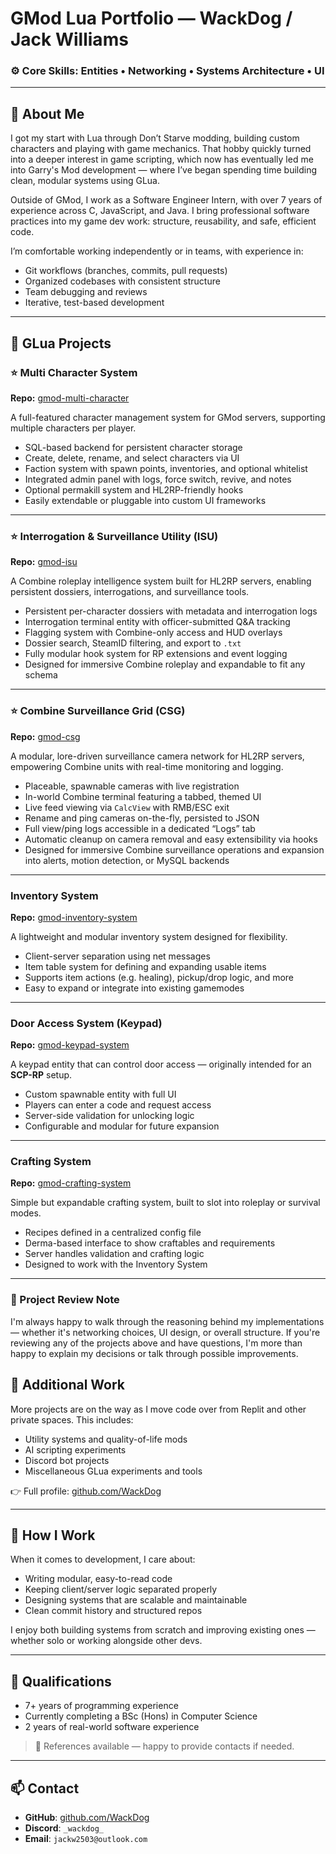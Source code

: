 # GMod Lua Portfolio — WackDog / Jack Williams

### ⚙️ Core Skills: Entities • Networking • Systems Architecture • UI

---

## 👋 About Me

I got my start with Lua through Don’t Starve modding, building custom characters and playing with game mechanics. That hobby quickly turned into a deeper interest in game scripting, which now has eventually led me into Garry's Mod development — where I’ve began spending time building clean, modular systems using GLua.

Outside of GMod, I work as a Software Engineer Intern, with over 7 years of experience across C, JavaScript, and Java. I bring professional software practices into my game dev work: structure, reusability, and safe, efficient code.

I’m comfortable working independently or in teams, with experience in:

- Git workflows (branches, commits, pull requests)
- Organized codebases with consistent structure
- Team debugging and reviews
- Iterative, test-based development

---

## 🔨 GLua Projects

### ⭐ Multi Character System
**Repo:** [gmod-multi-character](https://github.com/WackDog/gmod-multi-character/)

A full-featured character management system for GMod servers, supporting multiple characters per player.

- SQL-based backend for persistent character storage
- Create, delete, rename, and select characters via UI
- Faction system with spawn points, inventories, and optional whitelist
- Integrated admin panel with logs, force switch, revive, and notes
- Optional permakill system and HL2RP-friendly hooks
- Easily extendable or pluggable into custom UI frameworks

---

### ⭐ Interrogation & Surveillance Utility (ISU)
**Repo:** [gmod-isu](https://github.com/WackDog/gmod-isu)

A Combine roleplay intelligence system built for HL2RP servers, enabling persistent dossiers, interrogations, and surveillance tools.

- Persistent per-character dossiers with metadata and interrogation logs  
- Interrogation terminal entity with officer-submitted Q&A tracking  
- Flagging system with Combine-only access and HUD overlays  
- Dossier search, SteamID filtering, and export to `.txt`  
- Fully modular hook system for RP extensions and event logging  
- Designed for immersive Combine roleplay and expandable to fit any schema

---

### ⭐ Combine Surveillance Grid (CSG)
**Repo:** [gmod-csg](https://github.com/WackDog/gmod-csg)

A modular, lore-driven surveillance camera network for HL2RP servers, empowering Combine units with real-time monitoring and logging.

- Placeable, spawnable cameras with live registration  
- In-world Combine terminal featuring a tabbed, themed UI  
- Live feed viewing via `CalcView` with RMB/ESC exit  
- Rename and ping cameras on-the-fly, persisted to JSON  
- Full view/ping logs accessible in a dedicated “Logs” tab  
- Automatic cleanup on camera removal and easy extensibility via hooks  
- Designed for immersive Combine surveillance operations and expansion into alerts, motion detection, or MySQL backends  

---

### Inventory System  
**Repo:** [gmod-inventory-system](https://github.com/WackDog/gmod-inventory-system)

A lightweight and modular inventory system designed for flexibility.

- Client-server separation using net messages  
- Item table system for defining and expanding usable items  
- Supports item actions (e.g. healing), pickup/drop logic, and more  
- Easy to expand or integrate into existing gamemodes  

---

### Door Access System (Keypad)  
**Repo:** [gmod-keypad-system](https://github.com/WackDog/gmod-keypad-system)

A keypad entity that can control door access — originally intended for an **SCP-RP** setup.

- Custom spawnable entity with full UI  
- Players can enter a code and request access  
- Server-side validation for unlocking logic  
- Configurable and modular for future expansion  

---

### Crafting System  
**Repo:** [gmod-crafting-system](https://github.com/WackDog/gmod-crafting-station)

Simple but expandable crafting system, built to slot into roleplay or survival modes.

- Recipes defined in a centralized config file  
- Derma-based interface to show craftables and requirements  
- Server handles validation and crafting logic  
- Designed to work with the Inventory System  

---

### 📌 Project Review Note

I'm always happy to walk through the reasoning behind my implementations — whether it's networking choices, UI design, or overall structure. If you're reviewing any of the projects above and have questions, I'm more than happy to explain my decisions or talk through possible improvements.

## 📁 Additional Work

More projects are on the way as I move code over from Replit and other private spaces. This includes:

- Utility systems and quality-of-life mods  
- AI scripting experiments  
- Discord bot projects  
- Miscellaneous GLua experiments and tools

👉 Full profile: [github.com/WackDog](https://github.com/WackDog)

---

## 🧩 How I Work

When it comes to development, I care about:

- Writing modular, easy-to-read code  
- Keeping client/server logic separated properly  
- Designing systems that are scalable and maintainable
- Clean commit history and structured repos  

I enjoy both building systems from scratch and improving existing ones — whether solo or working alongside other devs.

---

## 📜 Qualifications

- 7+ years of programming experience  
- Currently completing a BSc (Hons) in Computer Science
- 2 years of real-world software experience

> 📌 References available — happy to provide contacts if needed.

---

## 📫 Contact

- **GitHub**: [github.com/WackDog](https://github.com/WackDog)  
- **Discord**: `_wackdog_`  
- **Email**: `jackw2503@outlook.com`
